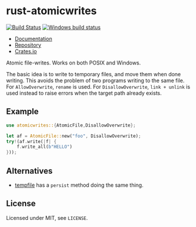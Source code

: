 # rust-atomicwrites

[![Build Status](https://travis-ci.org/untitaker/rust-atomicwrites.svg?branch=master)](https://travis-ci.org/untitaker/rust-atomicwrites)
[![Windows build status](https://ci.appveyor.com/api/projects/status/h6642x2d54xl0sev?svg=true)](https://ci.appveyor.com/project/untitaker/rust-atomicwrites)

- [Documentation](https://docs.rs/crate/atomicwrites)
- [Repository](https://github.com/untitaker/rust-atomicwrites)
- [Crates.io](https://crates.io/crates/atomicwrites)

Atomic file-writes. Works on both POSIX and Windows.

The basic idea is to write to temporary files, and move them when done writing.
This avoids the problem of two programs writing to the same file. For
`AllowOverwrite`, `rename` is used. For `DisallowOverwrite`, `link + unlink` is
used instead to raise errors when the target path already exists.

## Example

```rust
use atomicwrites::{AtomicFile,DisallowOverwrite};

let af = AtomicFile::new("foo", DisallowOverwrite);
try!(af.write(|f| {
    f.write_all(b"HELLO")
}));
```

## Alternatives

- [tempfile](https://github.com/Stebalien/tempfile) has a `persist` method doing the same thing.

## License

Licensed under MIT, see ``LICENSE``.
